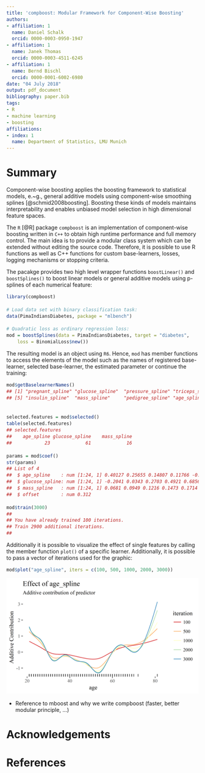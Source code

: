 ```yaml
---
title: 'compboost: Modular Framework for Component-Wise Boosting'
authors:
- affiliation: 1
  name: Daniel Schalk
  orcid: 0000-0003-0950-1947
- affiliation: 1
  name: Janek Thomas
  orcid: 0000-0003-4511-6245
- affiliation: 1
  name: Bernd Bischl
  orcid: 0000-0001-6002-6980
date: "04 July 2018"
output: pdf_document
bibliography: paper.bib
tags:
- R
- machine learning
- boosting
affiliations:
- index: 1
  name: Department of Statistics, LMU Munich
---
```


# Summary
<!-- A clear statement of need that illustrates the purpose of the software-->

Component-wise boosting applies the boosting framework to statistical models, e.~g., general additive models using component-wise smoothing splines [@schmid2008boosting]. Boosting these kinds of models maintains interpretability and enables unbiased model selection in high dimensional feature spaces.

The `R` [@R] package `compboost` is an implementation of component-wise boosting written in `C++` to obtain high runtime performance and full memory control. The main idea is to provide a modular class system which can be extended without editing the source code. Therefore, it is possible to use R functions as well as C++ functions for custom base-learners, losses, logging mechanisms or stopping criteria. 

<!-- A summary describing the high-level functionality and purpose of the software for a diverse, non-specialist audience-->

The pacakge provides two high level wrapper functions `boostLinear()` and `boostSplines()` to boost linear models or general additive models using p-splines of each numerical feature:
```r
library(compboost)

# Load data set with binary classification task:
data(PimaIndiansDiabetes, package = "mlbench")

# Quadratic loss as ordinary regression loss:
mod = boostSplines(data = PimaIndiansDiabetes, target = "diabetes", 
	loss = BinomialLoss$new())
```

The resulting model is an object using `R6`. Hence, `mod` has member functions to access the elements of the model such as the names of registered base-learner, selected base-learner, the estimated parameter or continue the training:
```r
mod$getBaselearnerNames()
## [1] "pregnant_spline" "glucose_spline"  "pressure_spline" "triceps_spline" 
## [5] "insulin_spline"  "mass_spline"     "pedigree_spline" "age_spline" 


selected.features = mod$selected()
table(selected.features)
## selected.features
##    age_spline glucose_spline    mass_spline 
##            23             61             16 

params = mod$coef()
str(params)
## List of 4
##  $ age_spline    : num [1:24, 1] 0.40127 0.25655 0.14807 0.11766 -0.00586 ...
##  $ glucose_spline: num [1:24, 1] -0.2041 0.0343 0.2703 0.4921 0.6856 ...
##  $ mass_spline   : num [1:24, 1] 0.0681 0.0949 0.1216 0.1473 0.1714 ...
##  $ offset        : num 0.312

mod$train(3000)
## 
## You have already trained 100 iterations.
## Train 2900 additional iterations.
## 
```

Additionally it is possible to visualize the effect of single features by calling the member function `plot()` of a specific learner. Additionally, it is possible to pass a vector of iterations used for the graphic:
```r
mod$plot("age_spline", iters = c(100, 500, 1000, 2000, 3000))
```
![Visualize compboost](cboost_viz.png)

<!-- Mentions (if applicable) of any ongoing research projects using the software or recent scholarly publications enabled by it -->

- Reference to mboost and why we write compboost (faster, better modular principle, ...)


# Acknowledgements

<!-- A list of key references including a link to the software archive -->
# References